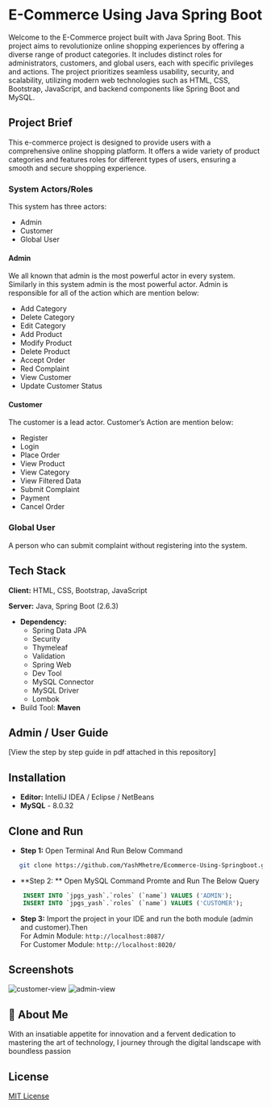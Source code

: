 # E-Commerce Using Java Spring Boot

Welcome to the E-Commerce project built with Java Spring Boot. This project aims to revolutionize online shopping experiences by offering a diverse range of product categories. It includes distinct roles for administrators, customers, and global users, each with specific privileges and actions. The project prioritizes seamless usability, security, and scalability, utilizing modern web technologies such as HTML, CSS, Bootstrap, JavaScript, and backend components like Spring Boot and MySQL.

## Project Brief

This e-commerce project is designed to provide users with a comprehensive online shopping platform. It offers a wide variety of product categories and features roles for different types of users, ensuring a smooth and secure shopping experience.

### System Actors/Roles

This system has three actors:
* Admin
* Customer
* Global User

#### Admin
We all known that admin is the most powerful actor in every system. Similarly in this system admin is the most powerful actor. Admin is responsible for all of the action which are mention below:
* Add Category
* Delete Category
* Edit Category
* Add Product
* Modify Product
* Delete Product
* Accept Order
* Red Complaint
* View Customer
* Update Customer Status

#### Customer
The customer is a lead actor. Customer’s Action are mention below:
* Register
* Login
* Place Order
* View Product
* View Category
* View Filtered Data
* Submit Complaint
* Payment
* Cancel Order

### Global User
A person who can submit complaint without registering into the system.
## Tech Stack

**Client:** HTML, CSS, Bootstrap, JavaScript

**Server:** Java, Spring Boot (2.6.3)
* **Dependency:**
    * Spring Data JPA
    * Security
    * Thymeleaf
    * Validation
    * Spring Web
    * Dev Tool
    * MySQL Connector
    * MySQL Driver
    * Lombok
* Build Tool: **Maven**

## Admin / User Guide

[View the step by step guide in pdf attached in this repository]
## Installation

* **Editor:** IntelliJ IDEA / Eclipse / NetBeans
* **MySQL** - 8.0.32

## Clone and Run

* **Step 1:** Open Terminal And Run Below Command
```bash
   git clone https://github.com/YashMhetre/Ecommerce-Using-Springboot.git
```
* **Step 2: ** Open MySQL Command Promte and Run The Below Query
```sql
    INSERT INTO `jpgs_yash`.`roles` (`name`) VALUES ('ADMIN');
    INSERT INTO `jpgs_yash`.`roles` (`name`) VALUES ('CUSTOMER');
```
* **Step 3:**
Import the project in your IDE and run the both module (admin and customer).Then<br>
For Admin Module: `http://localhost:8087/`<br>
For Customer Module: `http://localhost:8020/` 

## Screenshots
![customer-view](https://github.com/shivamverma26/Ecommerce_SpringBoot/assets/94590743/15042e41-531f-4e72-916e-4623a05dab60)
![admin-view](https://github.com/shivamverma26/Ecommerce_SpringBoot/assets/94590743/0f2d2c1a-a1f6-4d0c-bbaf-560612a76e76)





## 🚀 About Me
With an insatiable appetite for innovation and a fervent dedication to mastering the art of technology, I journey through the digital landscape with boundless passion

## License
[MIT License](/LICENSE)
